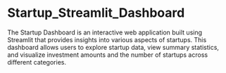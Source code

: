 # Startup_Streamlit_Dashboard
The Startup Dashboard is an interactive web application built using Streamlit that provides insights into various aspects of startups. This dashboard allows users to explore startup data, view summary statistics, and visualize investment amounts and the number of startups across different categories.
